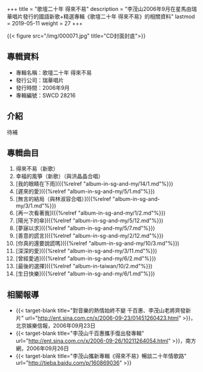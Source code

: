+++
title = "歌壇二十年 得來不易"
description = "李茂山2006年9月在星馬由瑞華唱片發行的國語新歌+精選專輯《歌壇二十年 得來不易》的相關資料"
lastmod = 2019-05-11
weight = 27
+++

{{< figure src="/img/000071.jpg" title="CD封面封底">}}


## 專輯資料

* 專輯名稱：歌壇二十年 得來不易
* 發行公司：瑞華唱片
* 發行時間：2006年9月
* 專輯編號：SWCD 28216


## 介紹

待補


## 專輯曲目

1. 得來不易（新歌）
2. 幸福的風箏（新歌）（與洪晶晶合唱）
3. [我的眼睛在下雨]({{%relref "album-in-sg-and-my/14/1.md"%}}) 
4. [遲來的愛]({{%relref "album-in-sg-and-my/5/1.md"%}}) 
5. [無言的結局（與林淑容合唱）]({{%relref "album-in-sg-and-my/3/1.md"%}}) 
6. [再一次看著我]({{%relref "album-in-sg-and-my/1/2.md"%}}) 
7. [陽光下的傘]({{%relref "album-in-sg-and-my/5/12.md"%}}) 
8. [夢寐以求]({{%relref "album-in-sg-and-my/5/7.md"%}}) 
9. [善意的謊言]({{%relref "album-in-sg-and-my/2/12.md"%}}) 
10. [你真的還要說謊嗎]({{%relref "album-in-sg-and-my/10/3.md"%}}) 
11. [深深的愛]({{%relref "album-in-sg-and-my/3/11.md"%}}) 
12. [曾經愛過]({{%relref "album-in-sg-and-my/6/2.md"%}}) 
13. [最後的選擇]({{%relref "album-in-taiwan/10/2.md"%}}) 
14. [生日快樂]({{%relref "album-in-sg-and-my/6/1.md"%}}) 

## 相關報導
* {{< target-blank title="對音樂的熱情始終不變 千百惠、李茂山老將齊發新片" url="http://ent.sina.com.cn/x/2006-09-23/01451260423.html" >}}，北京娛樂信報，2006年09月23日
* {{< target-blank title="李茂山千百惠攜手復出發專輯" url="http://ent.sina.com.cn/x/2006-09-26/10211264054.html" >}}，南方網，2006年09月26日
* {{< target-blank title="李茂山攜新專輯《得來不易》暢談二十年情歌路" url="http://tieba.baidu.com/p/160869036" >}}
